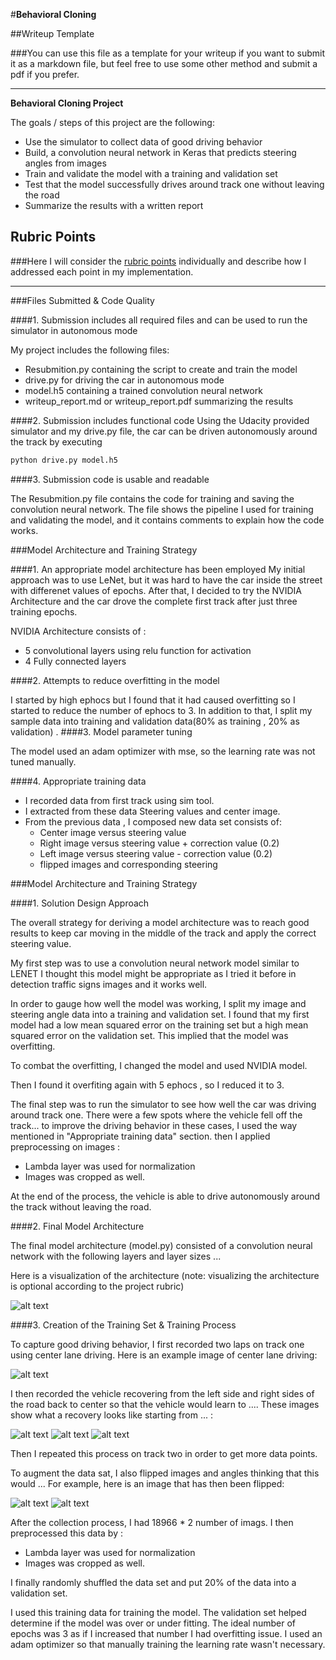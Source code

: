 #**Behavioral Cloning** 

##Writeup Template

###You can use this file as a template for your writeup if you want to submit it as a markdown file, but feel free to use some other method and submit a pdf if you prefer.

---

**Behavioral Cloning Project**

The goals / steps of this project are the following:
* Use the simulator to collect data of good driving behavior
* Build, a convolution neural network in Keras that predicts steering angles from images
* Train and validate the model with a training and validation set
* Test that the model successfully drives around track one without leaving the road
* Summarize the results with a written report


[//]: # (Image References)

[image1]: ./Report/Model_Arch.PNG "Model Visualization"
[image2]: ./Report/center_Straight.jpg "CenterImage"
[image3]: ./Report/center_right.jpg "Recovery Image"
[image4]: ./Report/center_left.jpg "Recovery Image"
[image5]: ./Report/center_2017_11_10_14_19_54_143.jpg "Recovery Image"
[image6]: ./Report/center-2017-02-06-16-20-04-855.jpg "Normal Image"
[image7]: ./Report/center-2017-02-06-16-20-04-855-flipped.jpg "Flipped Image"

## Rubric Points
###Here I will consider the [rubric points](https://review.udacity.com/#!/rubrics/432/view) individually and describe how I addressed each point in my implementation.  

---
###Files Submitted & Code Quality

####1. Submission includes all required files and can be used to run the simulator in autonomous mode

My project includes the following files:
* Resubmition.py containing the script to create and train the model
* drive.py for driving the car in autonomous mode
* model.h5 containing a trained convolution neural network 
* writeup_report.md or writeup_report.pdf summarizing the results

####2. Submission includes functional code
Using the Udacity provided simulator and my drive.py file, the car can be driven autonomously around the track by executing 
```sh
python drive.py model.h5
```

####3. Submission code is usable and readable

The Resubmition.py file contains the code for training and saving the convolution neural network. The file shows the pipeline I used for training and validating the model, and it contains comments to explain how the code works.

###Model Architecture and Training Strategy

####1. An appropriate model architecture has been employed
My initial approach was to use LeNet, but it was hard to have the car inside the street with differenet values of epochs.
After that, I decided to try the NVIDIA Architecture and the car drove the complete first track after just three training epochs.

NVIDIA Architecture consists of :
* 5 convolutional layers using relu function for activation
* 4 Fully connected layers


####2. Attempts to reduce overfitting in the model

 I started by high ephocs but I found that it had caused overfitting so I started to reduce the number of ephocs to 3. In addition to that, I split my sample data into training and validation data(80% as training , 20% as validation) .
####3. Model parameter tuning

The model used an adam optimizer with mse, so the learning rate was not tuned manually.

####4. Appropriate training data
 * I recorded data from first track using sim tool.
 * I extracted from these data Steering values and center image.
 * From the previous data , I composed new data set consists of:
    * Center image versus steering value 
    * Right image versus steering value + correction value (0.2)
    * Left image versus steering value - correction value (0.2)
    * flipped images and corresponding steering

###Model Architecture and Training Strategy

####1. Solution Design Approach

The overall strategy for deriving a model architecture was to reach good results to keep car moving in the middle of the track and apply the correct steering value.

My first step was to use a convolution neural network model similar to LENET I thought this model might be appropriate as I tried it before in detection traffic signs images and it works well.

In order to gauge how well the model was working, I split my image and steering angle data into a training and validation set. I found that my first model had a low mean squared error on the training set but a high mean squared error on the validation set. 
This implied that the model was overfitting. 

To combat the overfitting, I changed the model and used NVIDIA model.

Then I found it overfiting again with 5 ephocs , so I reduced it to 3. 

The final step was to run the simulator to see how well the car was driving around track one. There were a few spots where the vehicle fell off the track... to improve the driving behavior in these cases, I used the way mentioned in "Appropriate training data" section.
then I applied preprocessing on images :
* Lambda layer was used for normalization
* Images was cropped as well.


At the end of the process, the vehicle is able to drive autonomously around the track without leaving the road.

####2. Final Model Architecture

The final model architecture (model.py) consisted of a convolution neural network with the following layers and layer sizes ...

Here is a visualization of the architecture (note: visualizing the architecture is optional according to the project rubric)

![alt text][image1]

####3. Creation of the Training Set & Training Process

To capture good driving behavior, I first recorded two laps on track one using center lane driving. Here is an example image of center lane driving:

![alt text][image2]

I then recorded the vehicle recovering from the left side and right sides of the road back to center so that the vehicle would learn to .... These images show what a recovery looks like starting from ... :

![alt text][image3]
![alt text][image4]
![alt text][image5]

Then I repeated this process on track two in order to get more data points.

To augment the data sat, I also flipped images and angles thinking that this would ... For example, here is an image that has then been flipped:

![alt text][image6]
![alt text][image7]


After the collection process, I had 18966 * 2 number of imags. I then preprocessed this data by :
* Lambda layer was used for normalization
* Images was cropped as well.


I finally randomly shuffled the data set and put 20% of the data into a validation set. 

I used this training data for training the model. The validation set helped determine if the model was over or under fitting. The ideal number of epochs was 3 as if I increased that number I had overfitting issue. I used an adam optimizer so that manually training the learning rate wasn't necessary.
